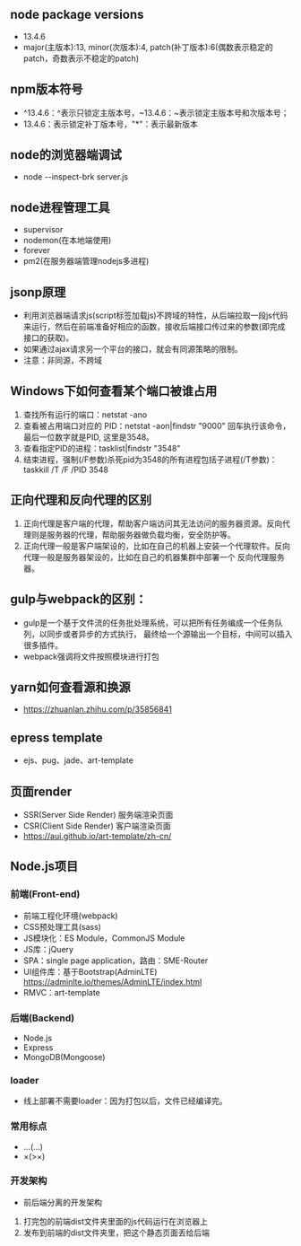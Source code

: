 ## node package versions
- 13.4.6
- major(主版本):13, minor(次版本):4, patch(补丁版本):6(偶数表示稳定的patch，奇数表示不稳定的patch)

## npm版本符号
- ^13.4.6：^表示只锁定主版本号，~13.4.6：~表示锁定主版本号和次版本号；
- 13.4.6：表示锁定补丁版本号，"*"：表示最新版本

## node的浏览器端调试
- node --inspect-brk server.js

## node进程管理工具
- supervisor
- nodemon(在本地端使用)
- forever
- pm2(在服务器端管理nodejs多进程)

## jsonp原理
- 利用浏览器端请求js(script标签加载js)不跨域的特性，从后端拉取一段js代码来运行，然后在前端准备好相应的函数，接收后端接口传过来的参数(即完成接口的获取)。
- 如果通过ajax请求另一个平台的接口，就会有同源策略的限制。
- 注意：非同源，不跨域

## Windows下如何查看某个端口被谁占用
1. 查找所有运行的端口：netstat -ano
2. 查看被占用端口对应的 PID：netstat -aon|findstr "9000"
   回车执行该命令，最后一位数字就是PID, 这里是3548。
3. 查看指定PID的进程：tasklist|findstr "3548"
4. 结束进程，强制(/F参数)杀死pid为3548的所有进程包括子进程(/T参数)：taskkill /T /F /PID 3548

## 正向代理和反向代理的区别
1. 正向代理是客户端的代理，帮助客户端访问其无法访问的服务器资源。反向代理则是服务器的代理，帮助服务器做负载均衡，安全防护等。
2. 正向代理一般是客户端架设的，比如在自己的机器上安装一个代理软件。反向代理一般是服务器架设的，比如在自己的机器集群中部署一个 反向代理服务器。

## gulp与webpack的区别：
- gulp是一个基于文件流的任务批处理系统，可以把所有任务编成一个任务队列，以同步或者异步的方式执行，
  最终给一个源输出一个目标，中间可以插入很多插件。
- webpack强调将文件按照模块进行打包

## yarn如何查看源和换源
- https://zhuanlan.zhihu.com/p/35856841

## epress template
- ejs、pug、jade、art-template

## 页面render
- SSR(Server Side Render) 服务端渲染页面
- CSR(Client Side Render) 客户端渲染页面
- https://aui.github.io/art-template/zh-cn/

## Node.js项目
### 前端(Front-end)
- 前端工程化环境(webpack)
- CSS预处理工具(sass)
- JS模块化：ES Module，CommonJS Module
- JS库：jQuery
- SPA：single page application，路由：SME-Router
- UI组件库：基于Bootstrap(AdminLTE) https://adminlte.io/themes/AdminLTE/index.html
- RMVC：art-template
### 后端(Backend)
- Node.js
- Express
- MongoDB(Mongoose)

### loader
- 线上部署不需要loader：因为打包以后，文件已经编译完。

### 常用标点
- &hellip;(...)
- &times;(>×)

### 开发架构
- 前后端分离的开发架构
1. 打完包的前端dist文件夹里面的js代码运行在浏览器上
2. 发布到前端的dist文件夹里，把这个静态页面丢给后端
